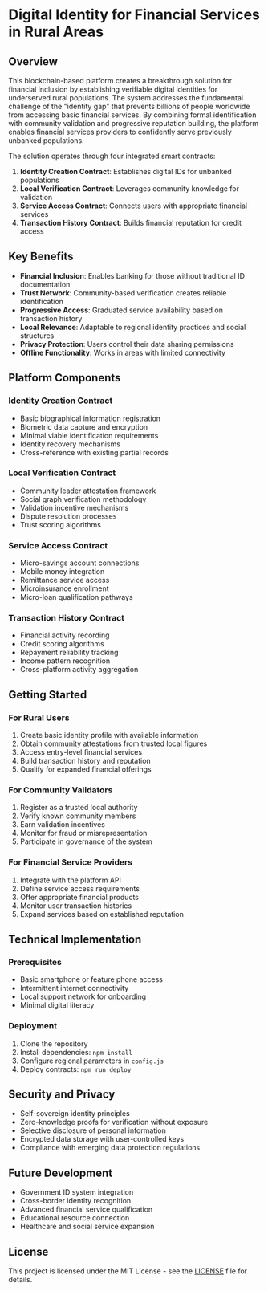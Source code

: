 # Digital Identity for Financial Services in Rural Areas

## Overview

This blockchain-based platform creates a breakthrough solution for financial inclusion by establishing verifiable digital identities for underserved rural populations. The system addresses the fundamental challenge of the "identity gap" that prevents billions of people worldwide from accessing basic financial services. By combining formal identification with community validation and progressive reputation building, the platform enables financial services providers to confidently serve previously unbanked populations.

The solution operates through four integrated smart contracts:

1. **Identity Creation Contract**: Establishes digital IDs for unbanked populations
2. **Local Verification Contract**: Leverages community knowledge for validation
3. **Service Access Contract**: Connects users with appropriate financial services
4. **Transaction History Contract**: Builds financial reputation for credit access

## Key Benefits

- **Financial Inclusion**: Enables banking for those without traditional ID documentation
- **Trust Network**: Community-based verification creates reliable identification
- **Progressive Access**: Graduated service availability based on transaction history
- **Local Relevance**: Adaptable to regional identity practices and social structures
- **Privacy Protection**: Users control their data sharing permissions
- **Offline Functionality**: Works in areas with limited connectivity

## Platform Components

### Identity Creation Contract
- Basic biographical information registration
- Biometric data capture and encryption
- Minimal viable identification requirements
- Identity recovery mechanisms
- Cross-reference with existing partial records

### Local Verification Contract
- Community leader attestation framework
- Social graph verification methodology
- Validation incentive mechanisms
- Dispute resolution processes
- Trust scoring algorithms

### Service Access Contract
- Micro-savings account connections
- Mobile money integration
- Remittance service access
- Microinsurance enrollment
- Micro-loan qualification pathways

### Transaction History Contract
- Financial activity recording
- Credit scoring algorithms
- Repayment reliability tracking
- Income pattern recognition
- Cross-platform activity aggregation

## Getting Started

### For Rural Users
1. Create basic identity profile with available information
2. Obtain community attestations from trusted local figures
3. Access entry-level financial services
4. Build transaction history and reputation
5. Qualify for expanded financial offerings

### For Community Validators
1. Register as a trusted local authority
2. Verify known community members
3. Earn validation incentives
4. Monitor for fraud or misrepresentation
5. Participate in governance of the system

### For Financial Service Providers
1. Integrate with the platform API
2. Define service access requirements
3. Offer appropriate financial products
4. Monitor user transaction histories
5. Expand services based on established reputation

## Technical Implementation

### Prerequisites
- Basic smartphone or feature phone access
- Intermittent internet connectivity
- Local support network for onboarding
- Minimal digital literacy

### Deployment
1. Clone the repository
2. Install dependencies: `npm install`
3. Configure regional parameters in `config.js`
4. Deploy contracts: `npm run deploy`

## Security and Privacy

- Self-sovereign identity principles
- Zero-knowledge proofs for verification without exposure
- Selective disclosure of personal information
- Encrypted data storage with user-controlled keys
- Compliance with emerging data protection regulations

## Future Development

- Government ID system integration
- Cross-border identity recognition
- Advanced financial service qualification
- Educational resource connection
- Healthcare and social service expansion

## License

This project is licensed under the MIT License - see the [LICENSE](LICENSE) file for details.
